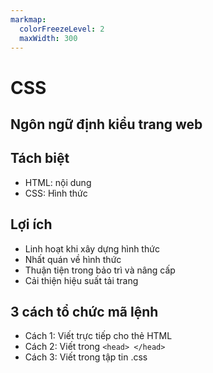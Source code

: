 ```yaml
---
markmap:
  colorFreezeLevel: 2
  maxWidth: 300
---
```


# CSS

## Ngôn ngữ định kiểu trang web

## Tách biệt

- HTML:  nội dung
- CSS: Hình thức

## Lợi ích

- Linh hoạt khi xây dựng hình thức
- Nhất quán về hình thức
- Thuận tiện trong bảo trì và nâng cấp
- Cải thiện hiệu suất tải trang

## 3 cách tổ chức mã lệnh

- Cách 1: Viết trực tiếp cho thẻ HTML
- Cách 2: Viết trong `<head> </head>`
- Cách 3: Viết trong tập tin .css
